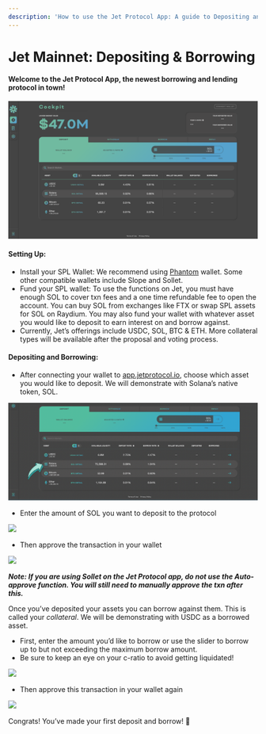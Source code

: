 ```yaml
---
description: 'How to use the Jet Protocol App: A guide to Depositing and Borrowing'
---
```


# Jet Mainnet: Depositing & Borrowing

#### Welcome to the Jet Protocol App, the newest borrowing and lending protocol in town!

![app.jetprotocol.io](<../.gitbook/assets/Screen Shot 2021-11-19 at 4.50.11 PM.png>)

#### Setting Up:

* Install your SPL Wallet: We recommend using [Phantom](https://phantom.app) wallet. Some other compatible wallets include Slope and Sollet.
* Fund your SPL wallet: To use the functions on Jet, you must have enough SOL to cover txn fees and a one time refundable fee to open the account. You can buy SOL from exchanges like FTX or swap SPL assets for SOL on Raydium. You may also fund your wallet with whatever asset you would like to deposit to earn interest on and borrow against.&#x20;
* Currently, Jet’s offerings include USDC, SOL, BTC & ETH. More collateral types will be available after the proposal and voting process.

#### Depositing and Borrowing:

* After connecting your wallet to [app.jetprotocol.io](https://app.jetprotocol.io), choose which asset you would like to deposit. We will demonstrate with Solana’s native token, SOL.

![app.jetprotocol.io ](<../.gitbook/assets/Untitled design.png>)

* Enter the amount of SOL you want to deposit to the protocol

![](https://lh6.googleusercontent.com/4c2g7Wtppvd3YMqm\_UE0zB0IpHkVgECRYU4CYjbziAsoahmjdDaqMmmDFIKbcQdosERO5Ilc96QW855XK6iq-qSScqdEF6\_Af1CQi34g6liL8Fb691ZwCasczgKSWG1PNF9H9932=s1600)

* Then approve the transaction in your wallet

![](https://lh3.googleusercontent.com/YWrDQ6UG2mQbAT0pwWVIZ09i0sdLx9CY0bDEpLUrQNH2PeCG7dzggbGgYHCEMphP-YesSknB8d0VLr8Npz53M3GCdn-C0j3fFm\_FRqAQEinbxjARNXTh0novnUc8FomhS0kHsexg=s1600)

_**Note: If you are using Sollet on the Jet Protocol app, do not use the Auto-approve function. You will still need to manually approve the txn after this.**_

Once you’ve deposited your assets you can borrow against them. This is called your _collateral_. We will be demonstrating with USDC as a borrowed asset.

* First, enter the amount you’d like to borrow or use the slider to borrow up to but not exceeding the maximum borrow amount.
* Be sure to keep an eye on your c-ratio to avoid getting liquidated!

![](https://lh6.googleusercontent.com/9iUeAcuP-zbG99mCbubuoKd9yEeUnpSpe1NtAz39V7JEnkrolfPNUaEj9C46MUMSvtHSsd8gfzvwU3EawQRZvO3Gj7EbEIqBY2QGciJFcH7BGONfauLtovloh0l7N2QbEND3Zive=s1600)

* Then approve this transaction in your wallet again

![](https://lh4.googleusercontent.com/1Vy8ET7-ipmVF-fNLieUTO3Zkit5kflZJDaKsTIAqAPE6UVDkuJMnfg0opM0FviI7lZnWCqHkvYnmlGHDLCDVq13pHIk52Pw0QkKOgHndRoQBjxECCqwTCMIEG9\_N4UfHB2hWjDh=s1600)

Congrats! You’ve made your first deposit and borrow! :tada:
